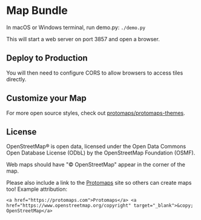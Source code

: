 # Map Bundle

In macOS or Windows terminal, run demo.py: `./demo.py`

This will start a web server on port 3857 and open a browser.

## Deploy to Production

You will then need to configure CORS to allow browsers to access tiles directly.

## Customize your Map

For more open source styles, check out [protomaps/protomaps-themes](http://github.com/protomaps/protomaps-themes).

## License

OpenStreetMap® is open data, licensed under the Open Data Commons Open Database License (ODbL) by the OpenStreetMap Foundation (OSMF).

Web maps should have "© OpenStreetMap" appear in the corner of the map.

Please also include a link to the [Protomaps](https://protomaps.com) site so others can create maps too! Example attribution:

    <a href="https://protomaps.com">Protomaps</a> <a href="https://www.openstreetmap.org/copyright" target="_blank">&copy; OpenStreetMap</a>
